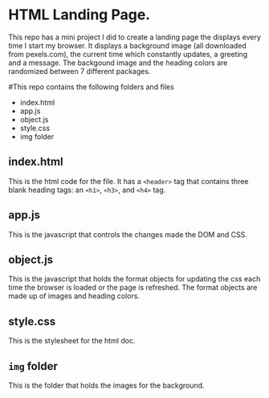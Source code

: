 # HTML Landing Page.

This repo has a mini project I did to create a landing page the displays every time I start my browser. It displays a background image (all downloaded from pexels.com), the current time which constantly updates, a greeting and a message. The backgound image and the heading colors are randomized between 7 different packages.

#This repo contains the following folders and files

- index.html
- app.js
- object.js
- style.css
- img folder

## index.html

This is the html code for the file. It has a `<header>` tag that contains three blank heading tags: an `<h1>`, `<h3>`, and `<h4>` tag.

## app.js

This is the javascript that controls the changes made the DOM and CSS.

## object.js

This is the javascript that holds the format objects for updating the css each time the browser is loaded or the page is refreshed. The format objects are made up of images and heading colors.

## style.css

This is the stylesheet for the html doc.

## `img` folder

This is the folder that holds the images for the background.
